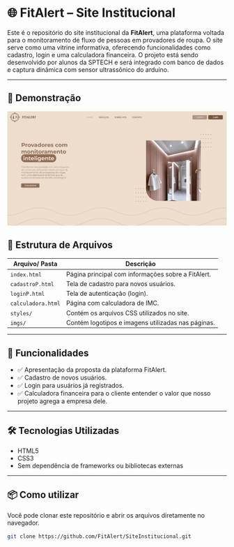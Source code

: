 # 🌐 FitAlert – Site Institucional

Este é o repositório do site institucional da **FitAlert**, uma plataforma voltada para o monitoramento de fluxo de pessoas em provadores de roupa. O site serve como uma vitrine informativa, oferecendo funcionalidades como cadastro, login e uma calculadora financeira. O projeto está sendo desenvolvido por alunos da SPTECH e será integrado com banco de dados e captura dinâmica com sensor ultrassônico do arduíno.

---

## 📸 Demonstração

<p align="center">
  <img src="imgs/demonstrcao.png" alt="Página inicial do FitAlert" width="600"/>
</p>

## 📁 Estrutura de Arquivos

| Arquivo/ Pasta       | Descrição |
|----------------------|-----------|
| `index.html`         | Página principal com informações sobre a FitAlert. |
| `cadastroP.html`     | Tela de cadastro para novos usuários. |
| `loginP.html`        | Tela de autenticação (login). |
| `calculadora.html`   | Página com calculadora de IMC. |
| `styles/`            | Contém os arquivos CSS utilizados no site. |
| `imgs/`              | Contém logotipos e imagens utilizadas nas páginas. |

---

## 🚀 Funcionalidades

- ✅ Apresentação da proposta da plataforma FitAlert.
- ✅ Cadastro de novos usuários.
- ✅ Login para usuários já registrados.
- ✅ Calculadora financeira para o cliente entender o valor que nosso projeto agrega a empresa dele.

---

## 🛠️ Tecnologias Utilizadas

- HTML5
- CSS3
- Sem dependência de frameworks ou bibliotecas externas

---

## 📦 Como utilizar

Você pode clonar este repositório e abrir os arquivos diretamente no navegador.

```bash
git clone https://github.com/FitAlert/SiteInstitucional.git
